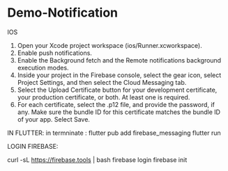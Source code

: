 # Demo-Notification

IOS 

1. Open your Xcode project workspace (ios/Runner.xcworkspace).
2. Enable push notifications.
3. Enable the Background fetch and the Remote notifications background execution modes.
4. Inside your project in the Firebase console, select the gear icon, select Project Settings, and then select the Cloud Messaging tab.
5. Select the Upload Certificate button for your development certificate, your production certificate, or both. At least one is required.
6. For each certificate, select the .p12 file, and provide the password, if any. Make sure the bundle ID for this certificate matches the bundle ID of your app. Select Save.


IN FLUTTER: 
in termninate :
flutter pub add firebase_messaging 
flutter run 

LOGIN FIREBASE: 

curl -sL https://firebase.tools | bash
firebase login
firebase init
